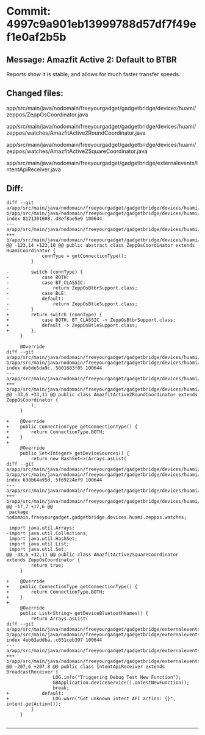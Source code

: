 # Commit: 4997c9a901eb13999788d57df7f49ef1e0af2b5b
## Message: Amazfit Active 2: Default to BTBR

Reports show it is stable, and allows for much faster transfer speeds.
## Changed files:
app/src/main/java/nodomain/freeyourgadget/gadgetbridge/devices/huami/zeppos/ZeppOsCoordinator.java

app/src/main/java/nodomain/freeyourgadget/gadgetbridge/devices/huami/zeppos/watches/AmazfitActive2RoundCoordinator.java

app/src/main/java/nodomain/freeyourgadget/gadgetbridge/devices/huami/zeppos/watches/AmazfitActive2SquareCoordinator.java

app/src/main/java/nodomain/freeyourgadget/gadgetbridge/externalevents/IntentApiReceiver.java

## Diff:
```
diff --git a/app/src/main/java/nodomain/freeyourgadget/gadgetbridge/devices/huami/zeppos/ZeppOsCoordinator.java b/app/src/main/java/nodomain/freeyourgadget/gadgetbridge/devices/huami/zeppos/ZeppOsCoordinator.java
index 8121301608..d8ef8ae5e9 100644
--- a/app/src/main/java/nodomain/freeyourgadget/gadgetbridge/devices/huami/zeppos/ZeppOsCoordinator.java
+++ b/app/src/main/java/nodomain/freeyourgadget/gadgetbridge/devices/huami/zeppos/ZeppOsCoordinator.java
@@ -123,14 +123,10 @@ public abstract class ZeppOsCoordinator extends HuamiCoordinator {
             connType = getConnectionType();
         }
 
-        switch (connType) {
-            case BOTH:
-            case BT_CLASSIC:
-                return ZeppOsBtbrSupport.class;
-            case BLE:
-            default:
-                return ZeppOsBtleSupport.class;
-        }
+        return switch (connType) {
+            case BOTH, BT_CLASSIC -> ZeppOsBtbrSupport.class;
+            default -> ZeppOsBtleSupport.class;
+        };
     }
 
     @Override
diff --git a/app/src/main/java/nodomain/freeyourgadget/gadgetbridge/devices/huami/zeppos/watches/AmazfitActive2RoundCoordinator.java b/app/src/main/java/nodomain/freeyourgadget/gadgetbridge/devices/huami/zeppos/watches/AmazfitActive2RoundCoordinator.java
index da6de5da9c..5601683f85 100644
--- a/app/src/main/java/nodomain/freeyourgadget/gadgetbridge/devices/huami/zeppos/watches/AmazfitActive2RoundCoordinator.java
+++ b/app/src/main/java/nodomain/freeyourgadget/gadgetbridge/devices/huami/zeppos/watches/AmazfitActive2RoundCoordinator.java
@@ -33,6 +33,11 @@ public class AmazfitActive2RoundCoordinator extends ZeppOsCoordinator {
         );
     }
 
+    @Override
+    public ConnectionType getConnectionType() {
+        return ConnectionType.BOTH;
+    }
+
     @Override
     public Set<Integer> getDeviceSources() {
         return new HashSet<>(Arrays.asList(
diff --git a/app/src/main/java/nodomain/freeyourgadget/gadgetbridge/devices/huami/zeppos/watches/AmazfitActive2SquareCoordinator.java b/app/src/main/java/nodomain/freeyourgadget/gadgetbridge/devices/huami/zeppos/watches/AmazfitActive2SquareCoordinator.java
index 638b64a95d..5f69224ef9 100644
--- a/app/src/main/java/nodomain/freeyourgadget/gadgetbridge/devices/huami/zeppos/watches/AmazfitActive2SquareCoordinator.java
+++ b/app/src/main/java/nodomain/freeyourgadget/gadgetbridge/devices/huami/zeppos/watches/AmazfitActive2SquareCoordinator.java
@@ -17,7 +17,6 @@
 package nodomain.freeyourgadget.gadgetbridge.devices.huami.zeppos.watches;
 
 import java.util.Arrays;
-import java.util.Collections;
 import java.util.HashSet;
 import java.util.List;
 import java.util.Set;
@@ -33,6 +32,11 @@ public class AmazfitActive2SquareCoordinator extends ZeppOsCoordinator {
         return true;
     }
 
+    @Override
+    public ConnectionType getConnectionType() {
+        return ConnectionType.BOTH;
+    }
+
     @Override
     public List<String> getDeviceBluetoothNames() {
         return Arrays.asList(
diff --git a/app/src/main/java/nodomain/freeyourgadget/gadgetbridge/externalevents/IntentApiReceiver.java b/app/src/main/java/nodomain/freeyourgadget/gadgetbridge/externalevents/IntentApiReceiver.java
index 4eb63addba..c651ceb397 100644
--- a/app/src/main/java/nodomain/freeyourgadget/gadgetbridge/externalevents/IntentApiReceiver.java
+++ b/app/src/main/java/nodomain/freeyourgadget/gadgetbridge/externalevents/IntentApiReceiver.java
@@ -207,6 +207,8 @@ public class IntentApiReceiver extends BroadcastReceiver {
                 LOG.info("Triggering Debug Test New Function");
                 GBApplication.deviceService().onTestNewFunction();
                 break;
+            default:
+                LOG.warn("Got unknown intent API action: {}", intent.getAction());
         }
     }
 
```
-----------------------------------
